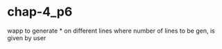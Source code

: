 # chap-4_p6
wapp to generate * on different lines where number of lines to be gen, is given by user
